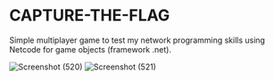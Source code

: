 # CAPTURE-THE-FLAG
 Simple multiplayer game to test my network programming skills using Netcode for game objects (framework .net).
 
 
 
 
![Screenshot (520)](https://user-images.githubusercontent.com/79087129/192386229-2f59c57b-01d0-458e-a93a-9e03f152c55e.png)
![Screenshot (521)](https://user-images.githubusercontent.com/79087129/192386264-7765ca73-f263-4c1b-87dd-609f35e7d1cc.png)
